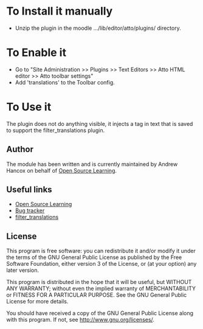 # To Install it manually #
- Unzip the plugin in the moodle .../lib/editor/atto/plugins/ directory.

# To Enable it #
- Go to "Site Administration &gt;&gt; Plugins &gt;&gt; Text Editors &gt;&gt; Atto HTML editor &gt;&gt; Atto toolbar settings" 
- Add 'translations' to the Toolbar config.

# To Use it #
The plugin does not do anything visible, it injects a tag in text that is saved to support the filter_translations plugin.

Author
------

The module has been written and is currently maintained by Andrew Hancox on behalf of [Open Source Learning](https://opensourcelearning.co.uk).

Useful links
------------

* [Open Source Learning](https://opensourcelearning.co.uk)
* [Bug tracker](https://github.com/andrewhancox/moodle-attto_translations/issues)
* [filter_translations](https://github.com/andrewhancox/moodle-filter_translations)

License
-------

This program is free software: you can redistribute it and/or modify it under the
terms of the GNU General Public License as published by the Free Software Foundation,
either version 3 of the License, or (at your option) any later version.

This program is distributed in the hope that it will be useful, but WITHOUT ANY
WARRANTY; without even the implied warranty of MERCHANTABILITY or FITNESS FOR A
PARTICULAR PURPOSE.  See the GNU General Public License for more details.

You should have received a copy of the GNU General Public License along with this
program. If not, see <http://www.gnu.org/licenses/>.
